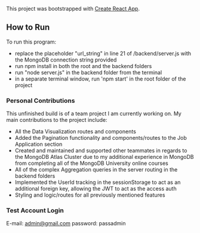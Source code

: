 This project was bootstrapped with [Create React App](https://github.com/facebook/create-react-app).

## How to Run

To run this program: 
* replace the placeholder "url_string" in line 21 of /backend/server.js with  the MongoDB connection string provided 
* run npm install in both the root and the backend folders
* run "node server.js" in the backend folder from the terminal
* in a separate terminal window, run 'npm start' in the root folder of the project


### Personal Contributions
This unfinished build is of a team project I am currently working on. My main contributions to the project include:

* All the Data Visualization routes and components
* Added the Pagination functionality and components/routes to the Job Application section
* Created and maintained and supported other teammates in regards to the MongoDB Atlas Cluster due to my additional experience in MongoDB from completing all of the MongoDB University online courses
* All of the complex Aggregation queries in the server routing in the backend folders
* Implemented the UserId tracking in the sessionStorage to act as an additional foreign key, allowing the JWT to act as the access auth
* Styling and logic/routes for all previously mentioned features

### Test Account Login
E-mail: admin@gmail.com
password: passadmin
